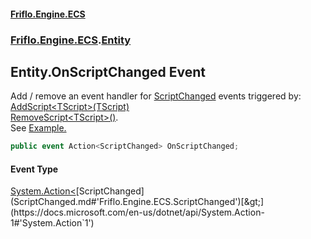 #### [Friflo.Engine.ECS](index.md#'index')
### [Friflo.Engine.ECS](Friflo.Engine.ECS.md#'Friflo.Engine.ECS').[Entity](Entity.md#'Friflo.Engine.ECS.Entity')

## Entity.OnScriptChanged Event

Add / remove an event handler for [ScriptChanged](ScriptChanged.md#'Friflo.Engine.ECS.ScriptChanged') events triggered by:<br/>[AddScript&lt;TScript&gt;(TScript)](Entity.AddScript_TScript_(TScript).md#'Friflo.Engine.ECS.Entity.AddScript<TScript>(TScript)')<br/>[RemoveScript&lt;TScript&gt;()](Entity.RemoveScript_TScript_().md#'Friflo.Engine.ECS.Entity.RemoveScript<TScript>()').<br/>
See <a href="https://github.com/friflo/Friflo.Json.Fliox/blob/main/Engine/README.md#event">Example.</a>

```csharp
public event Action<ScriptChanged> OnScriptChanged;
```

#### Event Type
[System.Action&lt;](https://docs.microsoft.com/en-us/dotnet/api/System.Action-1#'System.Action`1')[ScriptChanged](ScriptChanged.md#'Friflo.Engine.ECS.ScriptChanged')[&gt;](https://docs.microsoft.com/en-us/dotnet/api/System.Action-1#'System.Action`1')